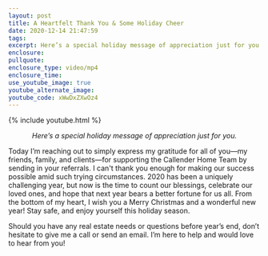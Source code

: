 ```yaml
---
layout: post
title: A Heartfelt Thank You & Some Holiday Cheer 
date: 2020-12-14 21:47:59
tags:
excerpt: Here’s a special holiday message of appreciation just for you.
enclosure:
pullquote:
enclosure_type: video/mp4
enclosure_time:
use_youtube_image: true
youtube_alternate_image:
youtube_code: xWwDxZXwOz4
---
```


{% include youtube.html %}

<p style="text-align: center;"><em>Here’s a special holiday message of appreciation just for you.</em></p>

Today I’m reaching out to simply express my gratitude for all of you—my friends, family, and clients—for supporting the Callender Home Team by sending in your referrals. I can't thank you enough for making our success possible amid such trying circumstances. 2020 has been a uniquely challenging year, but now is the time to count our blessings, celebrate our loved ones, and hope that next year bears a better fortune for us all. From the bottom of my heart, I wish you a Merry Christmas and a wonderful new year\! Stay safe, and enjoy yourself this holiday season.&nbsp;

Should you have any real estate needs or questions before year’s end, don’t hesitate to give me a call or send an email. I’m here to help and would love to hear from you\!
